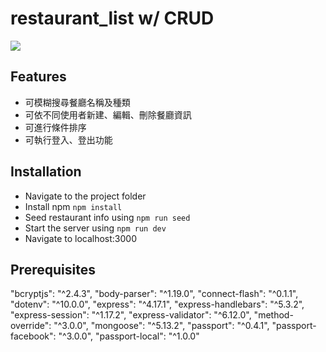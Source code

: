 # restaurant_list w/ CRUD

![](http://i.imgur.com/5Q8cVAo.jpg)

## Features

- 可模糊搜尋餐廳名稱及種類
- 可依不同使用者新建、編輯、刪除餐廳資訊
- 可進行條件排序
- 可執行登入、登出功能

## Installation

- Navigate to the project folder
- Install npm `npm install`
- Seed restaurant info using `npm run seed`
- Start the server using `npm run dev`
- Navigate to localhost:3000

## Prerequisites

"bcryptjs": "^2.4.3",
"body-parser": "^1.19.0",
"connect-flash": "^0.1.1",
"dotenv": "^10.0.0",
"express": "^4.17.1",
"express-handlebars": "^5.3.2",
"express-session": "^1.17.2",
"express-validator": "^6.12.0",
"method-override": "^3.0.0",
"mongoose": "^5.13.2",
"passport": "^0.4.1",
"passport-facebook": "^3.0.0",
"passport-local": "^1.0.0"
